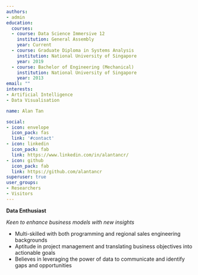 ```yaml
---
authors:
- admin
education:
  courses:
  - course: Data Science Immersive 12 
    institution: General Assembly
    year: Current
  - course: Graduate Diploma in Systems Analysis
    institution: National University of Singapore
    year: 2019
  - course: Bachelor of Engineering (Mechanical)
    institution: National University of Singapore
    year: 2013
email: ""
interests:
- Artificial Intelligence
- Data Visualisation

name: Alan Tan

social:
- icon: envelope
  icon_pack: fas
  link: '#contact'
- icon: linkedin
  icon_pack: fab
  link: https://www.linkedin.com/in/alantancr/
- icon: github
  icon_pack: fab
  link: https://github.com/alantancr
superuser: true
user_groups:
- Researchers
- Visitors
---
```


**Data Enthusiast**

*Keen to enhance business models with new insights*

- Multi-skilled with both programming and regional sales engineering backgrounds 
- Aptitude in project management and translating business objectives into actionable goals 
- Believes in leveraging the power of data to communicate and identify gaps and opportunities
